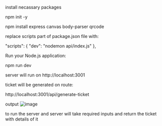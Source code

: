 install necassary packages

npm init -y 

npm install express canvas body-parser qrcode

replace scripts part of package.json file with:

"scripts": {
    "dev": "nodemon api/index.js"
  },

Run your Node.js application:

npm run dev

server will run on http://localhost:3001

ticket will be generated on route:

http://localhost:3001/api/generate-ticket

output
![image](https://github.com/AAKASHO/passprt/assets/76911961/e16121cc-1375-4e1a-bf1f-204cebacfd73)


to run the server and server will take required inputs and return the ticket with details of it
